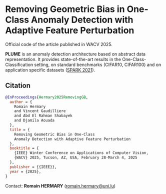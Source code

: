 # Removing Geometric Bias in One-Class Anomaly Detection with Adaptive Feature Perturbation

Official code of the article published in WACV 2025.

**PLUME** is an anomaly detection architecture based on abstract data representation.
It provides state-of-the-art results in the One-Class-Classification setting, on standard benchmarks (CIFAR10, CIFAR100) and on application specific datasets ([SPARK 2021](https://cvi2.uni.lu/spark-2021/)).

## Citation

```bibtex
@InProceedings{Hermary2025RemovingGB,
  author = {
    Romain Hermary
    and Vincent Gaudilliere
    and Abd El Rahman Shabayek
    and Djamila Aouada
  },
  title = {
    Removing Geometric Bias in One-Class
    Anomaly Detection with Adaptive Feature Perturbation
  },
  booktitle = {
    {IEEE} Winter Conference on Applications of Computer Vision,
    {WACV} 2025, Tucson, AZ, USA, February 28-March 4, 2025
  },
  publisher = {{IEEE}},
  year = {2025},
}
```
Contact: **Romain HERMARY** (<romain.hermary@uni.lu>)